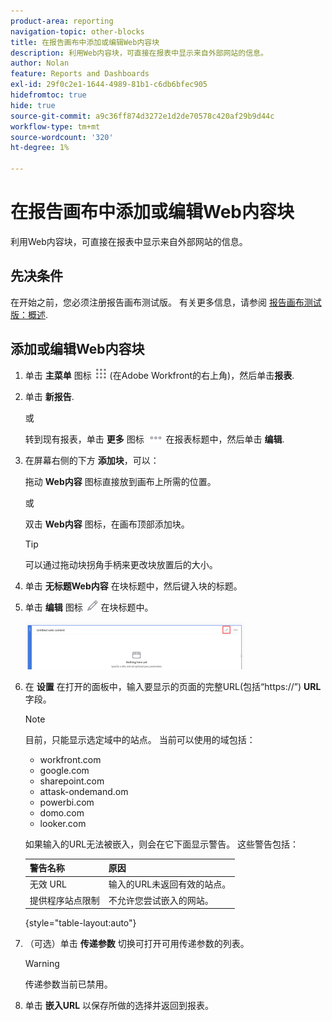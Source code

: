 ```yaml
---
product-area: reporting
navigation-topic: other-blocks
title: 在报告画布中添加或编辑Web内容块
description: 利用Web内容块，可直接在报表中显示来自外部网站的信息。
author: Nolan
feature: Reports and Dashboards
exl-id: 29f0c2e1-1644-4989-81b1-c6db6bfec905
hidefromtoc: true
hide: true
source-git-commit: a9c36ff874d3272e1d2de70578c420af29b9d44c
workflow-type: tm+mt
source-wordcount: '320'
ht-degree: 1%

---
```



# 在报告画布中添加或编辑Web内容块

利用Web内容块，可直接在报表中显示来自外部网站的信息。

## 先决条件

在开始之前，您必须注册报告画布测试版。 有关更多信息，请参阅 [报告画布测试版：概述](/help/quicksilver/product-announcements/betas/canvas-dashboards-beta/reporting-canvas-beta-overview.md).

## 添加或编辑Web内容块

1. 单击 **主菜单** 图标 ![](assets/main-menu-icon.png) (在Adobe Workfront的右上角)，然后单击&#x200B;**报表**.
1. 单击 **新报告**.

   或

   转到现有报表，单击 **更多** 图标 ![](assets/more-icon-27x15.png) 在报表标题中，然后单击 **编辑**.

1. 在屏幕右侧的下方 **添加块**，可以：

   拖动 **Web内容** 图标直接放到画布上所需的位置。

   或

   双击 **Web内容** 图标，在画布顶部添加块。

   >[!TIP]
   >
   >可以通过拖动块拐角手柄来更改块放置后的大小。

1. 单击 **无标题Web内容** 在块标题中，然后键入块的标题。
1. 单击 **编辑** 图标 ![](assets/edit-icon.png) 在块标题中。

   ![](assets/web-content-block-header-350x76.png)

1. 在 **设置** 在打开的面板中，输入要显示的页面的完整URL(包括“https://”) **URL** 字段。

   >[!NOTE]
   >
   >目前，只能显示选定域中的站点。 当前可以使用的域包括：
   >   
   >   * workfront.com
   >   * google.com
   >   * sharepoint.com
   >   * attask-ondemand.om
   >   * powerbi.com
   >   * domo.com
   >   * looker.com

   如果输入的URL无法被嵌入，则会在它下面显示警告。 这些警告包括：

   | 警告名称 | 原因 |
   |---|---|
   | 无效 URL | 输入的URL未返回有效的站点。 |
   | 提供程序站点限制 | 不允许您尝试嵌入的网站。 |

   {style="table-layout:auto"}

1. （可选）单击 **传递参数** 切换可打开可用传递参数的列表。

   >[!WARNING]
   >
   >传递参数当前已禁用。

1. 单击 **嵌入URL** 以保存所做的选择并返回到报表。
